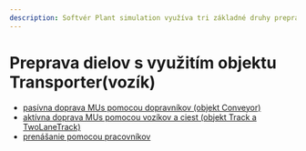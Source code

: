 ```yaml
---
description: Softvér Plant simulation využíva tri základné druhy prepravy objektov MUs.
---
```


# Preprava dielov s využitím objektu Transporter(vozík)

* [pasívna doprava MUs pomocou dopravníkov (objekt Conveyor)](modelovanie-prepravy-pomocou-pasivnych-objektov-typu-conveyor.md)
* [aktívna doprava MUs pomocou vozíkov a ciest (objekt Track a TwoLaneTrack)](modelovanie-prepravy-pomocou-pasivnych-objektov-typu-track.md)
* [prenášanie pomocou pracovníkov](../modelovanie-pracovnikov-a-sluzieb/prenasanie-viacerych-kusov-jednym-pracovnikom.md)
